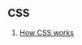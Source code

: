 ## CSS
1. [How CSS works](https://developer.mozilla.org/en-US/docs/Learn/CSS/First_steps/How_CSS_works)




